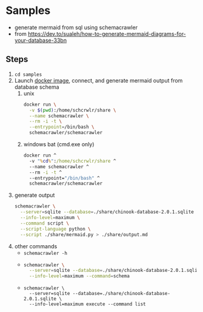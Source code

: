 # Samples
* generate mermaid from sql using schemacrawler
* from https://dev.to/sualeh/how-to-generate-mermaid-diagrams-for-your-database-33bn

## Steps
  1. `cd samples`
  1. Launch [docker image](https://www.schemacrawler.com/docker-image.html), connect, and generate mermaid output from database schema
      1. unix
          ```sh
          docker run \
            -v $(pwd):/home/schcrwlr/share \
            --name schemacrawler \
            --rm -i -t \
            --entrypoint=/bin/bash \
            schemacrawler/schemacrawler
          ```
      1. windows bat (cmd.exe only)
          ```bat
          docker run ^
            -v "%cd%":/home/schcrwlr/share ^
            --name schemacrawler ^
            --rm -i -t ^
            --entrypoint="/bin/bash" ^
            schemacrawler/schemacrawler
          ```
  1. generate output
      ```sh
      schemacrawler \
        --server=sqlite --database=./share/chinook-database-2.0.1.sqlite \
        --info-level=maximum \
        --command script \
        --script-language python \
        --script ./share/mermaid.py > ./share/output.md
      ```
  1. other commands
      * `schemacrawler -h`
      * 
        ```sh
        schemacrawler \
          --server=sqlite --database=./share/chinook-database-2.0.1.sqlite \
          --info-level=maximum --command=schema
        ```
      * ```
        schemacrawler \
          --server=sqlite --database=./share/chinook-database-2.0.1.sqlite \
          --info-level=maximum execute --command list
        ```
